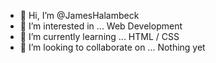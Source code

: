 - 👋 Hi, I’m @JamesHalambeck
- 👀 I’m interested in ... Web Development
- 🌱 I’m currently learning ... HTML / CSS
- 💞️ I’m looking to collaborate on ...  Nothing yet

<!---
JamesHalambeck/JamesHalambeck is a ✨ special ✨ repository because its `README.md` (this file) appears on your GitHub profile.
You can click the Preview link to take a look at your changes.
--->
